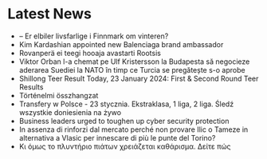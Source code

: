# Latest News
-  – Er elbiler livsfarlige i Finnmark om vinteren?
-  Kim Kardashian appointed new Balenciaga brand ambassador
-  Rovanperä ei teegi hooaja avastarti Rootsis
-  Viktor Orban l-a chemat pe Ulf Kristersson la Budapesta să negocieze aderarea Suediei la NATO în timp ce Turcia se pregătește s-o aprobe
-  Shillong Teer Result Today, 23 January 2024: First & Second Round Teer Results
-  Történelmi összhangzat
-  Transfery w Polsce - 23 stycznia. Ekstraklasa, 1 liga, 2 liga. Śledź wszystkie doniesienia na żywo
-  Business leaders urged to toughen up cyber security protection
-  In assenza di rinforzi dal mercato perché non provare Ilic o Tameze in alternativa a Vlasic per innescare di più le punte del Torino?
-  Κι όμως το πλυντήριο πιάτων χρειάζεται καθάρισμα. Δείτε πώς
